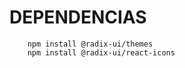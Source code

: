 # DEPENDENCIAS

```shell
    npm install @radix-ui/themes
    npm install @radix-ui/react-icons
```
